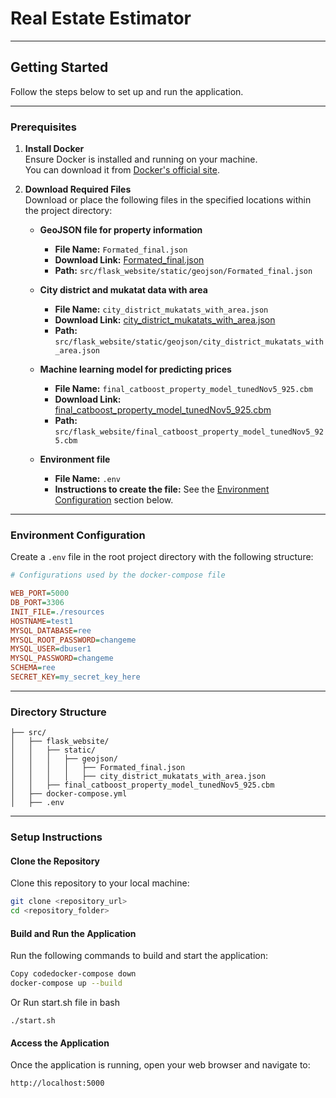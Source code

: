 # Real Estate Estimator



---

## Getting Started

Follow the steps below to set up and run the application.

---

### Prerequisites

1. **Install Docker**  
   Ensure Docker is installed and running on your machine.  
   You can download it from [Docker's official site](https://www.docker.com/).

2. **Download Required Files**  
   Download or place the following files in the specified locations within the project directory:

   - **GeoJSON file for property information**  
     - **File Name:** `Formated_final.json`  
     - **Download Link:** [Formated_final.json](https://drive.google.com/file/d/...)  
     - **Path:** `src/flask_website/static/geojson/Formated_final.json`

   - **City district and mukatat data with area**  
     - **File Name:** `city_district_mukatats_with_area.json`
     - **Download Link:** [city_district_mukatats_with_area.json](https://drive.google.com/file/d/...)  
     - **Path:** `src/flask_website/static/geojson/city_district_mukatats_with_area.json`

   - **Machine learning model for predicting prices**  
     - **File Name:** `final_catboost_property_model_tunedNov5_925.cbm`
     - **Download Link:** [final_catboost_property_model_tunedNov5_925.cbm](https://drive.google.com/file/d/...)  
     - **Path:** `src/flask_website/final_catboost_property_model_tunedNov5_925.cbm`

   - **Environment file**  
     - **File Name:** `.env`  
     - **Instructions to create the file:** See the [Environment Configuration](#environment-configuration) section below.

---

### Environment Configuration

Create a `.env` file in the root project directory with the following structure:

```ini
# Configurations used by the docker-compose file

WEB_PORT=5000
DB_PORT=3306
INIT_FILE=./resources
HOSTNAME=test1
MYSQL_DATABASE=ree
MYSQL_ROOT_PASSWORD=changeme
MYSQL_USER=dbuser1
MYSQL_PASSWORD=changeme
SCHEMA=ree
SECRET_KEY=my_secret_key_here
```
---

### Directory Structure
```
├── src/
│   ├── flask_website/
│   │   ├── static/
│   │   │   ├── geojson/
│   │   │   │   ├── Formated_final.json
│   │   │   │   ├── city_district_mukatats_with_area.json
│   │   ├── final_catboost_property_model_tunedNov5_925.cbm
│   ├── docker-compose.yml
│   ├── .env
```

---

### Setup Instructions

#### Clone the Repository

Clone this repository to your local machine:

```bash
git clone <repository_url>
cd <repository_folder>
```


#### Build and Run the Application
Run the following commands to build and start the application:

```bash
Copy codedocker-compose down
docker-compose up --build
```
Or Run start.sh file in bash
```
./start.sh
```
#### Access the Application

Once the application is running, open your web browser and navigate to:
```
http://localhost:5000
```
